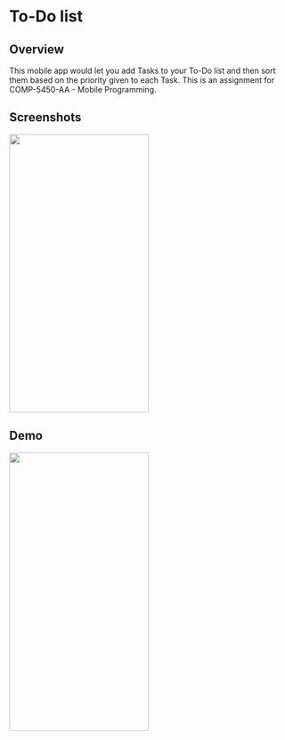 # To-Do list
## Overview
This mobile app would let you add Tasks to your To-Do list and then sort them based on the priority given to each Task. This is an assignment for COMP-5450-AA - Mobile Programming. 
## Screenshots
<!--![image](https://github.com/user-attachments/assets/b50677e2-1f94-4d31-8a14-dfead34f844a ) -->
<img src="https://github.com/user-attachments/assets/b50677e2-1f94-4d31-8a14-dfead34f844a" width="250" height="500">

## Demo
<!-- ![ezgif-2-4f3341a8c7](https://github.com/user-attachments/assets/b782f155-ad8c-4963-9afd-b9b97f219c1c) -->
<img src="https://github.com/user-attachments/assets/b782f155-ad8c-4963-9afd-b9b97f219c1c" width="250" height="500">
